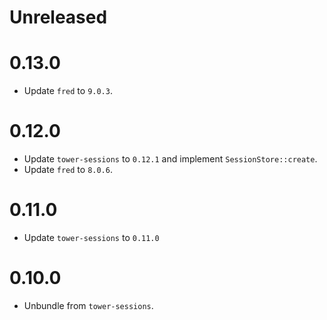# Unreleased

# 0.13.0

- Update `fred` to `9.0.3`.

# 0.12.0

- Update `tower-sessions` to `0.12.1` and implement `SessionStore::create`.
- Update `fred` to `8.0.6`.

# 0.11.0

- Update `tower-sessions` to `0.11.0`

# 0.10.0

- Unbundle from `tower-sessions`.
